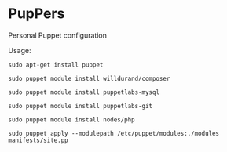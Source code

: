 PupPers
====

Personal Puppet configuration

Usage:

`sudo apt-get install puppet`

`sudo puppet module install willdurand/composer`

`sudo puppet module install puppetlabs-mysql`

`sudo puppet module install puppetlabs-git`

`sudo puppet module install nodes/php`

`sudo puppet apply --modulepath /etc/puppet/modules:./modules manifests/site.pp`
